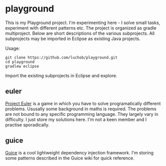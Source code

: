 # playground

This is my Playground project. I'm experimenting here - I solve small tasks, experiment with different patterns etc. The project is organized as gradle multiproject. Below are short descriptions of the various subprojects. All subprojects may be imported in Eclipse as existing Java projects.

Usage:

```
git clone https://github.com/luchob/playground.git
cd playground
gradlew eclipse
```

Import the existing subprojects in Eclipse and explore.

## euler

[Project Euler](https://projecteuler.net/) is a game in which you have to solve programatically different problems. 
Ususally some background in maths is required. The problems are not bound to any specific programming language. 
They largely vary in difficulty. I just store my solutions here. I'm not a keen member and I practise sporadically. 

## guice

[Guice](https://github.com/google/guice/wiki) is a cool lightweight dependency injection framework. I'm storing some patterns described in the Guice wiki for quick reference.

